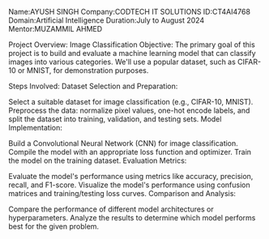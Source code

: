 Name:AYUSH SINGH
Company:CODTECH IT SOLUTIONS
ID:CT4AI4768
Domain:Artificial Intelligence
Duration:July to August 2024
Mentor:MUZAMMIL AHMED

Project Overview: Image Classification
Objective: The primary goal of this project is to build and evaluate a machine learning model that can classify images into various categories. We'll use a popular dataset, such as CIFAR-10 or MNIST, for demonstration purposes.

Steps Involved:
Dataset Selection and Preparation:

Select a suitable dataset for image classification (e.g., CIFAR-10, MNIST).
Preprocess the data: normalize pixel values, one-hot encode labels, and split the dataset into training, validation, and testing sets.
Model Implementation:

Build a Convolutional Neural Network (CNN) for image classification.
Compile the model with an appropriate loss function and optimizer.
Train the model on the training dataset.
Evaluation Metrics:

Evaluate the model's performance using metrics like accuracy, precision, recall, and F1-score.
Visualize the model's performance using confusion matrices and training/testing loss curves.
Comparison and Analysis:

Compare the performance of different model architectures or hyperparameters.
Analyze the results to determine which model performs best for the given problem.
